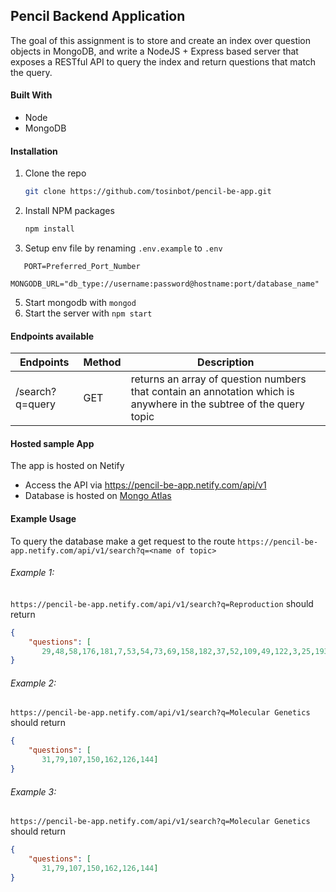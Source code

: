
## Pencil Backend Application
The goal of this assignment is to store and create an index over question objects in MongoDB, and write a NodeJS + Express based server that exposes a RESTful API to query the index and return questions that match the query.

#### Built With

- Node
- MongoDB

#### Installation

1. Clone the repo
   ```sh
   git clone https://github.com/tosinbot/pencil-be-app.git
   ```
3. Install NPM packages
   ```sh
   npm install
   ```
4. Setup env file by renaming `.env.example` to `.env`
```JS
   PORT=Preferred_Port_Number
   MONGODB_URL="db_type://username:password@hostname:port/database_name"
   ```
5. Start mongodb with `mongod`
6. Start the server with `npm start`

#### Endpoints available
| Endpoints                 | Method  | Description                                         |
|---------------------------|---------|-----------------------------------------------------|
|  /search?q=query          | GET     | returns an array of question numbers that contain an annotation which is anywhere in the subtree of the query topic|

#### Hosted sample App
The app is hosted on Netify
- Access the API via https://pencil-be-app.netify.com/api/v1
- Database is hosted on [Mongo Atlas](https://cloud.mongodb.com/)

#### Example Usage
To query the database make a get request to the route `https://pencil-be-app.netify.com/api/v1/search?q=<name of topic>`

###### Example 1:
`https://pencil-be-app.netify.com/api/v1/search?q=Reproduction`
should return
```JSON
{
    "questions": [
       29,48,58,176,181,7,53,54,73,69,158,182,37,52,109,49,122,3,25,193,125,133,12,45,138,187,56,153,190,15,130,167,197]
}
```

###### Example 2:
`https://pencil-be-app.netify.com/api/v1/search?q=Molecular Genetics`
should return
```JSON
{
    "questions": [
       31,79,107,150,162,126,144]
}
```

###### Example 3:
`https://pencil-be-app.netify.com/api/v1/search?q=Molecular Genetics`
should return
```JSON
{
    "questions": [
       31,79,107,150,162,126,144]
}